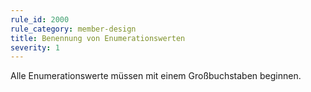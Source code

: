 ```yaml
---
rule_id: 2000
rule_category: member-design
title: Benennung von Enumerationswerten
severity: 1
---
```

Alle Enumerationswerte müssen mit einem Großbuchstaben beginnen.
